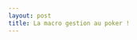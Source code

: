 ```yaml
---
layout: post
title: La macro gestion au poker !
---
```



<!--stackedit_data:
eyJoaXN0b3J5IjpbMTMzMDE1ODk5OCwtMTIxMDk2MTc1NF19
-->